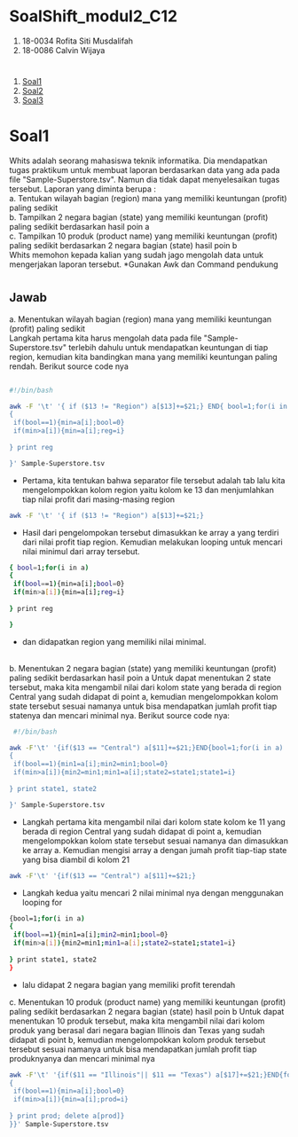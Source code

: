 # SoalShift_modul2_C12
1. 18-0034 Rofita Siti Musdalifah
2. 18-0086 Calvin Wijaya
#
1. [Soal1](#soal1)
2. [Soal2](#soal2)
3. [Soal3](#soal3)
#

# Soal1
Whits adalah seorang mahasiswa teknik informatika. Dia mendapatkan tugas praktikum untuk membuat laporan berdasarkan data yang ada pada file "​Sample-Superstore.tsv​". Namun dia tidak dapat menyelesaikan tugas tersebut. Laporan yang diminta berupa :<br>
a. Tentukan wilayah bagian (region) mana yang memiliki keuntungan (profit) paling sedikit<br>
b. Tampilkan 2 negara bagian (state) yang memiliki keuntungan (profit) paling sedikit berdasarkan hasil poin a <br>
c. Tampilkan 10 produk (product name) yang memiliki keuntungan (profit) paling sedikit berdasarkan 2 negara bagian (state) hasil poin b<br> Whits memohon kepada kalian yang sudah jago mengolah data untuk mengerjakan laporan tersebut.  *Gunakan Awk dan Command pendukung
#
## Jawab
a. Menentukan wilayah bagian (region) mana yang memiliki keuntungan (profit) paling sedikit<br>
   Langkah pertama kita harus mengolah data pada file "Sample-Superstore.tsv" terlebih dahulu untuk mendapatkan keuntungan di tiap region, kemudian kita bandingkan mana yang memiliki keuntungan paling rendah. Berikut source code nya
   
```sh

#!/bin/bash

awk -F '\t' '{ if ($13 != "Region") a[$13]+=$21;} END{ bool=1;for(i in a)
{
 if(bool==1){min=a[i];bool=0}
 if(min>a[i]){min=a[i];reg=i}
 
} print reg

}' Sample-Superstore.tsv


```
+ Pertama, kita tentukan bahwa separator file tersebut adalah tab lalu kita mengelompokkan kolom region yaitu kolom ke 13 dan menjumlahkan tiap nilai profit dari masing-masing region
```sh
awk -F '\t' '{ if ($13 != "Region") a[$13]+=$21;}
```
+ Hasil dari pengelompokan tersebut dimasukkan ke array a yang terdiri dari nilai profit tiap region. Kemudian melakukan looping untuk mencari nilai minimul dari array tersebut.
```sh
{ bool=1;for(i in a)
{
 if(bool==1){min=a[i];bool=0}
 if(min>a[i]){min=a[i];reg=i}
 
} print reg

}
```
+ dan didapatkan region yang memiliki nilai minimal.
<br>
b. Menentukan 2 negara bagian (state) yang memiliki keuntungan (profit) paling sedikit berdasarkan hasil poin a
    Untuk dapat menentukan 2 state tersebut, maka kita mengambil nilai dari kolom state yang berada di region Central yang sudah didapat di point a, kemudian mengelompokkan kolom state tersebut sesuai namanya untuk bisa mendapatkan jumlah profit tiap statenya dan mencari minimal nya. Berikut source code nya: 

```bash
 #!/bin/bash

awk -F'\t' '{if($13 == "Central") a[$11]+=$21;}END{bool=1;for(i in a)
{
 if(bool==1){min1=a[i];min2=min1;bool=0}
 if(min>a[i]){min2=min1;min1=a[i];state2=state1;state1=i}
 
} print state1, state2

}' Sample-Superstore.tsv
```
+ Langkah pertama kita mengambil nilai dari kolom state kolom ke 11 yang berada di region Central yang sudah didapat di point a, kemudian mengelompokkan kolom state tersebut sesuai namanya dan dimasukkan ke array a. Kemudian mengisi array a dengan jumah profit tiap-tiap state yang bisa diambil di kolom 21
```bash
awk -F'\t' '{if($13 == "Central") a[$11]+=$21;}
```
+ Langkah kedua yaitu mencari 2 nilai minimal nya dengan menggunakan looping for
```bash
{bool=1;for(i in a)
{
 if(bool==1){min1=a[i];min2=min1;bool=0}
 if(min>a[i]){min2=min1;min1=a[i];state2=state1;state1=i}
 
} print state1, state2
}
```
+ lalu didapat 2 negara bagian yang memiliki profit terendah

c. Menentukan 10 produk (product name) yang memiliki keuntungan (profit) paling sedikit berdasarkan 2 negara bagian (state) hasil poin b
   Untuk dapat menentukan 10 produk tersebut, maka kita mengambil nilai dari kolom produk yang berasal dari negara bagian Illinois dan Texas yang sudah didapat di point b, kemudian mengelompokkan kolom produk tersebut tersebut sesuai namanya untuk bisa mendapatkan jumlah profit tiap produknyanya dan mencari minimal nya

```bash
awk -F'\t' '{if($11 == "Illinois"|| $11 == "Texas") a[$17]+=$21;}END{for(x=0;x<10;x++) {{bool=1;for(i in a)
{
 if(bool==1){min=a[i];bool=0}
 if(min>a[i]){min=a[i];prod=i}
 
} print prod; delete a[prod]}
}}' Sample-Superstore.tsv
```

